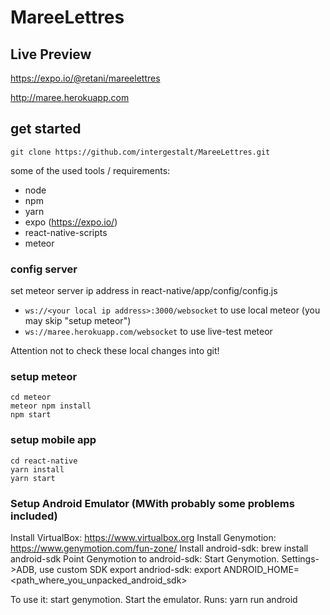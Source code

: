 # MareeLettres

## Live Preview
https://expo.io/@retani/mareelettres

http://maree.herokuapp.com

## get started

`git clone https://github.com/intergestalt/MareeLettres.git`

some of the used tools / requirements:

- node
- npm
- yarn
- expo (https://expo.io/)
- react-native-scripts
- meteor

### config server
set meteor server ip address in react-native/app/config/config.js

- `ws://<your local ip address>:3000/websocket` to use local meteor (you may skip "setup meteor")
- `ws://maree.herokuapp.com/websocket` to use live-test meteor

Attention not to check these local changes into git!

### setup meteor
```
cd meteor
meteor npm install
npm start
```
### setup mobile app
```
cd react-native
yarn install
yarn start
```

### Setup Android Emulator (MWith probably some problems included)
Install VirtualBox: https://www.virtualbox.org
Install Genymotion: https://www.genymotion.com/fun-zone/
Install android-sdk: brew install android-sdk
Point Genymotion to android-sdk: Start Genymotion. Settings->ADB, use custom SDK
export andriod-sdk: export ANDROID_HOME=<path_where_you_unpacked_android_sdk>

To use it: start genymotion. Start the emulator. Runs: yarn run android